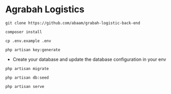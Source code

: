# Agrabah Logistics

```
git clone https://github.com/abaam/grabah-logistic-back-end
```

```
composer install
```

```
cp .env.example .env
```

```
php artisan key:generate
```

* Create your database and update the database configuration in your env

```
php artisan migrate
```

```
php artisan db:seed
```

```
php artisan serve
```

